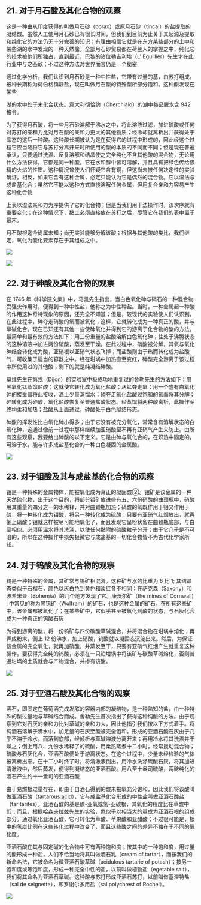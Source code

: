 ## 21. 对于月石酸及其化合物的观察

这是一种由从印度获得的叫做月石砂（borax）或原月石砂（tincal）的盐提取的凝结酸。虽然人工使用月石砂已有很长时间，但我们到目前为止关于其起源及提取和纯化它的方法仍无十分完善的知识；有理由相信它就是在东方某些部分的土中和某些湖的水中发现的一种天然盐。全部月石砂贸易都在荷兰人的掌握之中，纯化它的技术被他们所独占，直到最近，巴黎的诸位勒吉利埃（L' Eguillier）先生才在此行业中与之匹敌；不过这种方法对世界而言仍是一个秘密

通过化学分析，我们认识到月石砂是一种中性盐，它带有过量的基，由苏打组成，被种长期称为荷伯格镇静盐，现在叫做月石酸的特殊酸所部分饱和。这种酸发现在某些

湖的水中处于未化合状态。意大利彻恰约（Cherchiaio）的湖中每品脱水含 942 格令。

为了获得月石酸，将一些月石砂溶解于沸水之中，将此溶液过滤，加进硫酸或任何对苏打的亲和力比对月石酸的亲和力更大的其他物质；经冷却就离析出并获得处于晶态的这后一种酸。这种酸长期被认为是在获得它的过程中形成的，因此经这个过程它应当随将它与苏打分离开来时所使用的酸的本质的不同而不同；但是现在普遍承认，只要通过洗涤、反复溶解和结晶使之完全纯化不含其他酸的混合物，无论用什么方法获得，它都是同一种酸。它在水和醇中皆可溶解，并且具有把绿色传给该精的火焰的性质。这种情况曾使人们怀疑它含有铜，但这尚未被任何决定性的实验确证。相反，如果它含有这种金属，必定只能认为它是偶然的混合物。它以湿法与成盐基化合；虽然它不能以这种方式直接溶解任何金属，但用复合亲和力容易产生这种化合物

上表以湿法亲和力为序提供了它的化合物；但是当我们用干法操作时，该次序就有重要变化；在这种情况下，黏土必须直接放在苏打之后，尽管它在我们的表中置于最末。

月石酸根迄今尚属未知；尚无实验能够分解该酸；根据与其他酸的类比，我们继定，氧化为酸化要素存在于其组成之中。

![](https://raw.githubusercontent.com/dalong0514/selfstudy/master/图片链接/化工书籍/2019351.PNG)

![](https://raw.githubusercontent.com/dalong0514/selfstudy/master/图片链接/化工书籍/2019352.PNG)

## 22. 对于砷酸及其化合物的观察

在 1746 年《科学院文集》中，马凯先生指出，当白色氧化砷与硝石的一种混合物受强火作用时，便得到一种中性盐，他称之为中性种盐。当时，一种金属起一种酸的作用这种奇特现象的原因，还完全不知道；但是，较现代的实验使人们认识到，在此过程中，砷夺走硝酸的氧而被氧化；这样，它就转化成为一种真正的酸，并与草碱化合。现在已知还有其他一些使砷氧化并得到它的游离于化合物的酸的方法。最简单和最有效的方法如下：用三份重量的盐酸溶解白色氧化砷；往处于沸腾状态的这种溶液中加进两份硝酸，蒸发至干燥。在此过程中，硝酸被分解，其氧与氧化砷结合转化成为酸，亚硝根以亚硝气状态飞掉；而盐酸则由于热而转化成为盐酸气，可收集于适当的容器之中。经在坩埚中加热直至变红，砷酸完全游离于该过程中所使用过的其他酸；剩下的就是纯凝结砷酸。

莫维先生在第戎（Dijon）的实验室中极成功地重复过的舍勒先生的方法如下：用黑氧化锰蒸馏盐酸；这就使它转化成为氧化盐酸；从锰夺走氧；用一个盛有白氧化砷的接受器将此接收，酒上少量蒸馏水；砷夺走氧化盐酸过饱和的氧而将其分解；砷转化成为砷酸，氧化盐酸恢复至普通盐酸状态。经蒸馏将两种酸离析，此操作至终均柔和加热；盐酸从上面通过，砷酸处于白色凝结形态。

砷酸的挥发性比白氧化砷小得多；由于它没有被充分氧化，常常含有溶解状态的白氧化砷，这通过像前一过程中那样继续加亚硝酸至不再有亚硝气产生来防止。由所有这些观察，我要给出砷酸的以下定义。它是由砷与氧化合的，在炽热中固定的，可溶于水，能与许多成盐基化合的一种白色凝固的金属酸。

![](https://raw.githubusercontent.com/dalong0514/selfstudy/master/图片链接/化工书籍/2019353.PNG)

## 23. 对于钼酸及其与成盐基的化合物的观察

钼是一种特殊的金属物体，能被氧化成为真正的凝固酸②。钼矿是该金属的一种天然硫化物，出于这个目的，将部分钼矿放进盛有五、六份硝酸的曲颈瓶中，硝酸用其重量的四分之一的水稀释，并对曲颈瓶加热；硝酸的氧既作用于钼又作用于硫，将一种转化成为钼酸，将另一种转化成为硫酸；只要有亚硝气红烟放出，就再倒上硝酸；钼就这样被尽可能地氧化了，而且发现它呈粉状留在曲颈瓶底部，与白垩相似。必须用温水将其洗涤，以使任何黏附的硫酸粒子分开；由于它几乎是不可溶的，所以在这种操作中损失极微它与成盐基的一切化合物皆不为古代化学家所知。

## 24. 对于钨酸及其化合物的观察

钨是一种特殊的金属，其矿常与锡矿相混淆。这种矿与水的比重为 6 比 1; 其结晶态类似于石榴石，颜色以灰白色到黄色和淡红各不相同；在萨克森（Saxony）和波希米亚（Bohemia）的几个地方发现了它。康沃尔矿（the mines of Cornwall) l 中常见的称为黑钨矿（Wolfram）的矿石，也是这种金属的矿石。在所有这些矿中，该金属都被氧化了；在某些矿中，它似乎甚至被氧化到酸的状态，与石灰化合成为一种真正的钨酸石灰

为得到游离的酸，将一份钨矿与四份碳酸草碱混合，并将混合物在坩埚中熔化；再弄成粉末，倒上 12 份沸水，加上硝酸，钨酸就以凝固态沉淀出来。然后，为保证该金属的完全氧化，就再加硝酸，并蒸发至干，只要有亚硝气红烟产生就重复这种操作。要获得完全纯的钨酸，必须在一只铂坩埚中将该矿与碳酸草碱熔化，否则普通坩埚的土质就会与产物混合，并掺有该酸。

![](https://raw.githubusercontent.com/dalong0514/selfstudy/master/图片链接/化工书籍/2019354.PNG)

## 25. 对于亚酒石酸及其化合物的观察

酒石，即固定在葡萄酒完成发酵的容器内部的凝结物，是一种熟知的盐，由一种特殊的酸过量地与草碱结合而成。舍勒先生首次指出了获得这种纯酸的方法。由于观察到它对石灰的亲和力比对草碱的亲和力大，因此他指引我们按以下方式着手。将纯酒石溶解于沸水中，加足量的石灰至酸被完全饱和。形成的亚酒石酸石灰由于几乎不溶于冷水，而落到底部，经倾析与草碱溶液分离开来；再用冷水将其洗涤并干燥之；倒上用八、九份水稀释了的硫酸，用柔热蒸煮十二小时，经常搅动混合物；硫酸与石灰化合，亚酒石酸便处于游离状态。在这个过程中，少量未经检验的气体被离析出来。在十二小时终了时，将清澈液倒出，用冷水洗涤硫酸石灰，将其加进清澈液中，然后蒸发，便得到凝结态的亚酒石酸。用八至十盎司硫酸，两磅纯化的酒石产生约十一盎司的亚酒石酸

由于易燃根过量存在，即由于自酒石得到的酸未被氧充分饱和，因此我们将该酸叫做亚酒石酸（tartarous acid），它与成盐基化合形成的中性盐叫做亚酒石酸盐（tar tarites）。亚酒石酸的基是碳-亚氧或氢-亚碳根，其氧化的程度比在草酸中低；而且，根据哈森夫拉兹先生的实验，氮似乎以相当大的量成为亚酒石根的组成部分。通过氧化亚酒石酸，它可转化为草酸、苹果酸和亚醋酸；不过很可能是，根中的氢炭比例在这些转化过程中改变了，而且这些酸之间的差异不独在于不同的氧化度。

亚酒石酸在其与固定碱的化合物中可有两种饱和度；按其中的一种饱和度，用过量的酸形成一种盐，人们不恰当地将其叫做酒石乳（cream of tartar），而按我们的新命名法，它被命名为微亚酒石酸草碱（acidulous tartarie of potash）；按另一饱和度或等饱和度，形成一种完全中性的盐，以前叫做植物盐（egetable salt），我们将其命名为亚酒石草碱。这种酸与苏打形成亚酒石苏打，以前叫做塞涅特盐（sal de seignette），即罗谢尔多用盐（sal polychrest of Rochel）。

![](https://raw.githubusercontent.com/dalong0514/selfstudy/master/图片链接/化工书籍/2019355.PNG)



